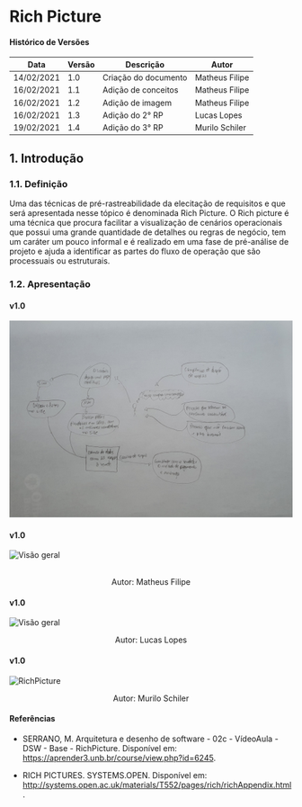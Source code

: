 # Rich Picture

#### Histórico de Versões

| Data | Versão | Descrição | Autor |
|------|--------|-----------|-------|
| 14/02/2021 | 1.0 | Criação do documento | Matheus Filipe |
| 16/02/2021 | 1.1 | Adição de conceitos | Matheus Filipe |
| 16/02/2021 | 1.2 | Adição de imagem | Matheus Filipe |
| 16/02/2021 | 1.3 | Adição do 2° RP | Lucas Lopes |
| 19/02/2021 | 1.4 | Adição do 3° RP | Murilo Schiler  |

## 1. Introdução

### 1.1. Definição 

Uma das técnicas de pré-rastreabilidade da elecitação de requisitos e que será apresentada nesse tópico é denominada Rich Picture. O Rich picture é uma técnica que procura facilitar a visualização de cenários operacionais que possui uma grande quantidade de detalhes ou regras de negócio, tem um caráter um pouco informal e é realizado em uma fase de pré-análise de projeto e ajuda a identificar as partes do fluxo de operação que são processuais ou estruturais.


### 1.2. Apresentação

#### v1.0
![primeira versao](./richpicture/rich_picture_victor.jpg)  

#### v1.0

![Visão geral](https://i.imgur.com/x2c0PkD.png)  
<br />
<p align="center"> Autor: Matheus Filipe </p>


#### v1.0

![Visão geral](https://user-images.githubusercontent.com/38164895/108240133-4cbd3c00-7129-11eb-8093-07730aacebe3.png)

<p align="center"> Autor: Lucas Lopes </p>


#### v1.0
![RichPicture](https://user-images.githubusercontent.com/54318472/108532485-a9019680-72b6-11eb-9754-96895f2e5cbe.png)



<p align="center"> Autor: Murilo Schiler </p>

#### Referências

* SERRANO, M. Arquitetura e desenho de software - 02c - VídeoAula - DSW - Base - RichPicture. Disponível em: https://aprender3.unb.br/course/view.php?id=6245.  

* RICH PICTURES. SYSTEMS.OPEN. Disponível em: http://systems.open.ac.uk/materials/T552/pages/rich/richAppendix.html.
